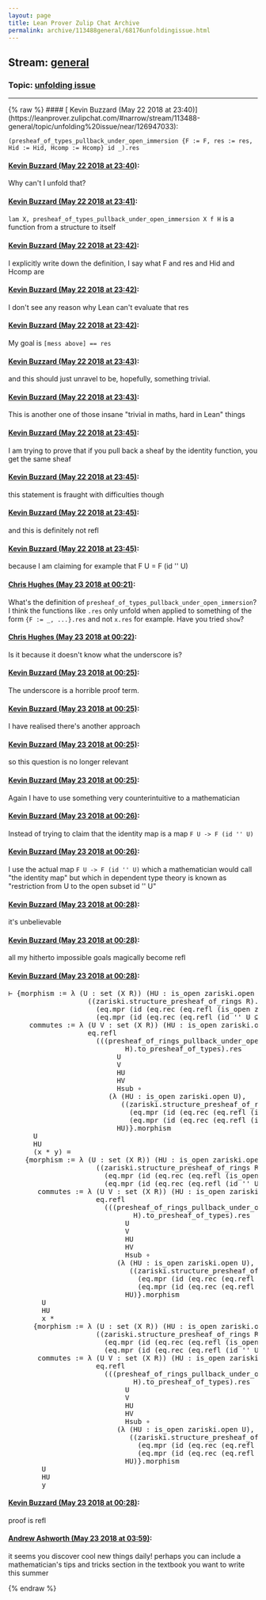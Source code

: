 ```yaml
---
layout: page
title: Lean Prover Zulip Chat Archive 
permalink: archive/113488general/68176unfoldingissue.html
---
```


## Stream: [general](https://leanprover-community.github.io/archive/113488general/index.html)
### Topic: [unfolding issue](https://leanprover-community.github.io/archive/113488general/68176unfoldingissue.html)

---

<base href="https://leanprover.zulipchat.com">
{% raw %}
#### [ Kevin Buzzard (May 22 2018 at 23:40)](https://leanprover.zulipchat.com/#narrow/stream/113488-general/topic/unfolding%20issue/near/126947033):
<p><code>(presheaf_of_types_pullback_under_open_immersion {F := F, res := res, Hid := Hid, Hcomp := Hcomp} id _).res</code></p>

#### [ Kevin Buzzard (May 22 2018 at 23:40)](https://leanprover.zulipchat.com/#narrow/stream/113488-general/topic/unfolding%20issue/near/126947036):
<p>Why can't I unfold that?</p>

#### [ Kevin Buzzard (May 22 2018 at 23:41)](https://leanprover.zulipchat.com/#narrow/stream/113488-general/topic/unfolding%20issue/near/126947054):
<p><code>lam X, presheaf_of_types_pullback_under_open_immersion X f H</code> is a function from a structure to itself</p>

#### [ Kevin Buzzard (May 22 2018 at 23:42)](https://leanprover.zulipchat.com/#narrow/stream/113488-general/topic/unfolding%20issue/near/126947111):
<p>I explicitly write down the definition, I say what F and res and Hid and Hcomp are</p>

#### [ Kevin Buzzard (May 22 2018 at 23:42)](https://leanprover.zulipchat.com/#narrow/stream/113488-general/topic/unfolding%20issue/near/126947116):
<p>I don't see any reason why Lean can't evaluate that res</p>

#### [ Kevin Buzzard (May 22 2018 at 23:42)](https://leanprover.zulipchat.com/#narrow/stream/113488-general/topic/unfolding%20issue/near/126947121):
<p>My goal is <code>[mess above] == res</code></p>

#### [ Kevin Buzzard (May 22 2018 at 23:43)](https://leanprover.zulipchat.com/#narrow/stream/113488-general/topic/unfolding%20issue/near/126947128):
<p>and this should just unravel to be, hopefully, something trivial.</p>

#### [ Kevin Buzzard (May 22 2018 at 23:43)](https://leanprover.zulipchat.com/#narrow/stream/113488-general/topic/unfolding%20issue/near/126947148):
<p>This is another one of those insane "trivial in maths, hard in Lean" things</p>

#### [ Kevin Buzzard (May 22 2018 at 23:45)](https://leanprover.zulipchat.com/#narrow/stream/113488-general/topic/unfolding%20issue/near/126947234):
<p>I am trying to prove that if you pull back a sheaf by the identity function, you get the same sheaf</p>

#### [ Kevin Buzzard (May 22 2018 at 23:45)](https://leanprover.zulipchat.com/#narrow/stream/113488-general/topic/unfolding%20issue/near/126947235):
<p>this statement is fraught with difficulties though</p>

#### [ Kevin Buzzard (May 22 2018 at 23:45)](https://leanprover.zulipchat.com/#narrow/stream/113488-general/topic/unfolding%20issue/near/126947236):
<p>and this is definitely not refl</p>

#### [ Kevin Buzzard (May 22 2018 at 23:45)](https://leanprover.zulipchat.com/#narrow/stream/113488-general/topic/unfolding%20issue/near/126947238):
<p>because I am claiming for example that F U = F (id '' U)</p>

#### [ Chris Hughes (May 23 2018 at 00:21)](https://leanprover.zulipchat.com/#narrow/stream/113488-general/topic/unfolding%20issue/near/126948909):
<p>What's the definition of <code>presheaf_of_types_pullback_under_open_immersion</code>? I think the functions like <code>.res</code> only unfold when applied to something of the form <code>{F := _, ...}.res</code> and not  <code>x.res</code> for example. Have you tried <code>show</code>?</p>

#### [ Chris Hughes (May 23 2018 at 00:22)](https://leanprover.zulipchat.com/#narrow/stream/113488-general/topic/unfolding%20issue/near/126948980):
<p>Is it because it doesn't know what the underscore is?</p>

#### [ Kevin Buzzard (May 23 2018 at 00:25)](https://leanprover.zulipchat.com/#narrow/stream/113488-general/topic/unfolding%20issue/near/126949066):
<p>The underscore is a horrible proof term.</p>

#### [ Kevin Buzzard (May 23 2018 at 00:25)](https://leanprover.zulipchat.com/#narrow/stream/113488-general/topic/unfolding%20issue/near/126949069):
<p>I have realised there's another approach</p>

#### [ Kevin Buzzard (May 23 2018 at 00:25)](https://leanprover.zulipchat.com/#narrow/stream/113488-general/topic/unfolding%20issue/near/126949071):
<p>so this question is no longer relevant</p>

#### [ Kevin Buzzard (May 23 2018 at 00:25)](https://leanprover.zulipchat.com/#narrow/stream/113488-general/topic/unfolding%20issue/near/126949077):
<p>Again I have to use something very counterintuitive to a mathematician</p>

#### [ Kevin Buzzard (May 23 2018 at 00:26)](https://leanprover.zulipchat.com/#narrow/stream/113488-general/topic/unfolding%20issue/near/126949115):
<p>Instead of trying to claim that the identity map is a map <code>F U -&gt; F (id '' U)</code></p>

#### [ Kevin Buzzard (May 23 2018 at 00:26)](https://leanprover.zulipchat.com/#narrow/stream/113488-general/topic/unfolding%20issue/near/126949141):
<p>I use the actual map <code>F U -&gt; F (id '' U)</code> which a mathematician would call "the identity map" but which in dependent type theory is known as "restriction from U to the open subset id '' U"</p>

#### [ Kevin Buzzard (May 23 2018 at 00:28)](https://leanprover.zulipchat.com/#narrow/stream/113488-general/topic/unfolding%20issue/near/126949220):
<p>it's unbelievable</p>

#### [ Kevin Buzzard (May 23 2018 at 00:28)](https://leanprover.zulipchat.com/#narrow/stream/113488-general/topic/unfolding%20issue/near/126949230):
<p>all my hitherto impossible goals magically become refl</p>

#### [ Kevin Buzzard (May 23 2018 at 00:28)](https://leanprover.zulipchat.com/#narrow/stream/113488-general/topic/unfolding%20issue/near/126949245):
<div class="codehilite"><pre><span></span>⊢ {morphism := λ (U : set (X R)) (HU : is_open zariski.open U),
                   ((zariski.structure_presheaf_of_rings R).to_presheaf_of_types).res U (id &#39;&#39; U) HU
                     (eq.mpr (id (eq.rec (eq.refl (is_open zariski.open (id &#39;&#39; U))) (set.image_id U))) HU)
                     (eq.mpr (id (eq.rec (eq.refl (id &#39;&#39; U ⊆ U)) (set.image_id U))) (set.subset.refl U)),
     commutes := λ (U V : set (X R)) (HU : is_open zariski.open U) (HV : is_open zariski.open V) (Hsub : V ⊆ U),
                   eq.refl
                     (((presheaf_of_rings_pullback_under_open_immersion (zariski.structure_presheaf_of_rings R) id
                            H).to_presheaf_of_types).res
                          U
                          V
                          HU
                          HV
                          Hsub ∘
                        (λ (HU : is_open zariski.open U),
                           ((zariski.structure_presheaf_of_rings R).to_presheaf_of_types).res U (id &#39;&#39; U) HU
                             (eq.mpr (id (eq.rec (eq.refl (is_open zariski.open (id &#39;&#39; U))) (set.image_id U))) HU)
                             (eq.mpr (id (eq.rec (eq.refl (id &#39;&#39; U ⊆ U)) (set.image_id U))) (set.subset.refl U)))
                          HU)}.morphism
      U
      HU
      (x * y) =
    {morphism := λ (U : set (X R)) (HU : is_open zariski.open U),
                     ((zariski.structure_presheaf_of_rings R).to_presheaf_of_types).res U (id &#39;&#39; U) HU
                       (eq.mpr (id (eq.rec (eq.refl (is_open zariski.open (id &#39;&#39; U))) (set.image_id U))) HU)
                       (eq.mpr (id (eq.rec (eq.refl (id &#39;&#39; U ⊆ U)) (set.image_id U))) (set.subset.refl U)),
       commutes := λ (U V : set (X R)) (HU : is_open zariski.open U) (HV : is_open zariski.open V) (Hsub : V ⊆ U),
                     eq.refl
                       (((presheaf_of_rings_pullback_under_open_immersion (zariski.structure_presheaf_of_rings R) id
                              H).to_presheaf_of_types).res
                            U
                            V
                            HU
                            HV
                            Hsub ∘
                          (λ (HU : is_open zariski.open U),
                             ((zariski.structure_presheaf_of_rings R).to_presheaf_of_types).res U (id &#39;&#39; U) HU
                               (eq.mpr (id (eq.rec (eq.refl (is_open zariski.open (id &#39;&#39; U))) (set.image_id U))) HU)
                               (eq.mpr (id (eq.rec (eq.refl (id &#39;&#39; U ⊆ U)) (set.image_id U))) (set.subset.refl U)))
                            HU)}.morphism
        U
        HU
        x *
      {morphism := λ (U : set (X R)) (HU : is_open zariski.open U),
                     ((zariski.structure_presheaf_of_rings R).to_presheaf_of_types).res U (id &#39;&#39; U) HU
                       (eq.mpr (id (eq.rec (eq.refl (is_open zariski.open (id &#39;&#39; U))) (set.image_id U))) HU)
                       (eq.mpr (id (eq.rec (eq.refl (id &#39;&#39; U ⊆ U)) (set.image_id U))) (set.subset.refl U)),
       commutes := λ (U V : set (X R)) (HU : is_open zariski.open U) (HV : is_open zariski.open V) (Hsub : V ⊆ U),
                     eq.refl
                       (((presheaf_of_rings_pullback_under_open_immersion (zariski.structure_presheaf_of_rings R) id
                              H).to_presheaf_of_types).res
                            U
                            V
                            HU
                            HV
                            Hsub ∘
                          (λ (HU : is_open zariski.open U),
                             ((zariski.structure_presheaf_of_rings R).to_presheaf_of_types).res U (id &#39;&#39; U) HU
                               (eq.mpr (id (eq.rec (eq.refl (is_open zariski.open (id &#39;&#39; U))) (set.image_id U))) HU)
                               (eq.mpr (id (eq.rec (eq.refl (id &#39;&#39; U ⊆ U)) (set.image_id U))) (set.subset.refl U)))
                            HU)}.morphism
        U
        HU
        y
</pre></div>

#### [ Kevin Buzzard (May 23 2018 at 00:28)](https://leanprover.zulipchat.com/#narrow/stream/113488-general/topic/unfolding%20issue/near/126949246):
<p>proof is refl</p>

#### [ Andrew Ashworth (May 23 2018 at 03:59)](https://leanprover.zulipchat.com/#narrow/stream/113488-general/topic/unfolding%20issue/near/126955573):
<p>it seems you discover cool new things daily! perhaps you can include a mathematician's tips and tricks section in the textbook you want to write this summer</p>


{% endraw %}
